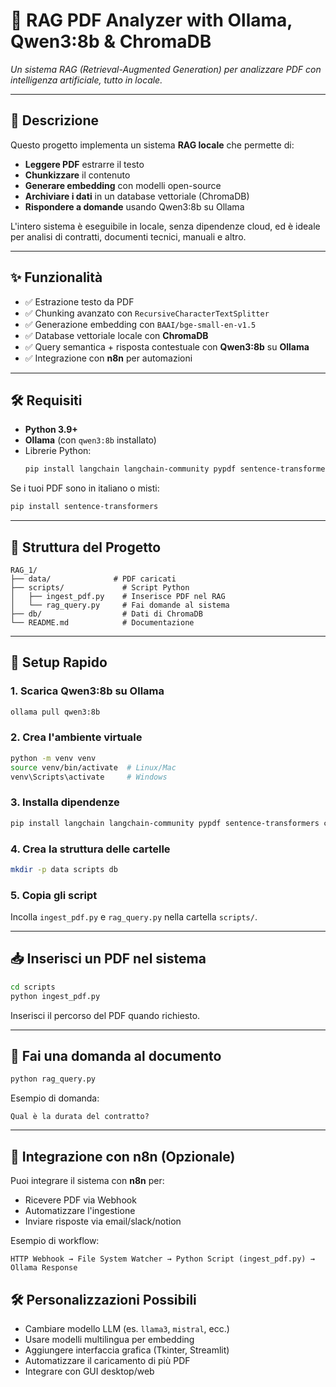 # 📄 RAG PDF Analyzer with Ollama, Qwen3:8b & ChromaDB  
*Un sistema RAG (Retrieval-Augmented Generation) per analizzare PDF con intelligenza artificiale, tutto in locale.*

---

## 🧠 Descrizione
Questo progetto implementa un sistema **RAG locale** che permette di:
- **Leggere PDF** estrarre il testo  
- **Chunkizzare** il contenuto  
- **Generare embedding** con modelli open-source  
- **Archiviare i dati** in un database vettoriale (ChromaDB)  
- **Rispondere a domande** usando Qwen3:8b su Ollama  

L'intero sistema è eseguibile in locale, senza dipendenze cloud, ed è ideale per analisi di contratti, documenti tecnici, manuali e altro.

---

## ✨ Funzionalità
- ✅ Estrazione testo da PDF  
- ✅ Chunking avanzato con `RecursiveCharacterTextSplitter`  
- ✅ Generazione embedding con `BAAI/bge-small-en-v1.5`  
- ✅ Database vettoriale locale con **ChromaDB**  
- ✅ Query semantica + risposta contestuale con **Qwen3:8b** su **Ollama**  
- ✅ Integrazione con **n8n** per automazioni  

---

## 🛠 Requisiti
- **Python 3.9+**  
- **Ollama** (con `qwen3:8b` installato)  
- Librerie Python:
  ```bash
  pip install langchain langchain-community pypdf sentence-transformers chromadb requests
  ```

Se i tuoi PDF sono in italiano o misti:
  ```bash
  pip install sentence-transformers
  ```

---

## 📁 Struttura del Progetto
```
RAG_1/
├── data/              # PDF caricati
├── scripts/             # Script Python
│   ├── ingest_pdf.py    # Inserisce PDF nel RAG
│   └── rag_query.py     # Fai domande al sistema
├── db/                  # Dati di ChromaDB
└── README.md            # Documentazione
```

---

## 🚀 Setup Rapido

### 1. Scarica Qwen3:8b su Ollama
```bash
ollama pull qwen3:8b
```

### 2. Crea l'ambiente virtuale
```bash
python -m venv venv
source venv/bin/activate  # Linux/Mac
venv\Scripts\activate     # Windows
```

### 3. Installa dipendenze
```bash
pip install langchain langchain-community pypdf sentence-transformers chromadb requests
```

### 4. Crea la struttura delle cartelle
```bash
mkdir -p data scripts db
```

### 5. Copia gli script
Incolla `ingest_pdf.py` e `rag_query.py` nella cartella `scripts/`.

---

## 📥 Inserisci un PDF nel sistema
```bash
cd scripts
python ingest_pdf.py
```
Inserisci il percorso del PDF quando richiesto.

---

## 💬 Fai una domanda al documento
```bash
python rag_query.py
```
Esempio di domanda:
```
Qual è la durata del contratto?
```

---

## 🔧 Integrazione con n8n (Opzionale)
Puoi integrare il sistema con **n8n** per:
- Ricevere PDF via Webhook  
- Automatizzare l'ingestione  
- Inviare risposte via email/slack/notion  

Esempio di workflow:
```
HTTP Webhook → File System Watcher → Python Script (ingest_pdf.py) → Ollama Response
```

## 🛠 Personalizzazioni Possibili
- Cambiare modello LLM (es. `llama3`, `mistral`, ecc.)  
- Usare modelli multilingua per embedding  
- Aggiungere interfaccia grafica (Tkinter, Streamlit)  
- Automatizzare il caricamento di più PDF  
- Integrare con GUI desktop/web
